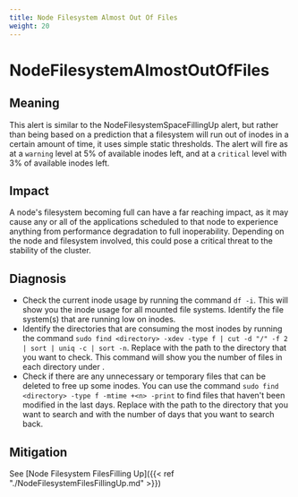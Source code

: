 ```yaml
---
title: Node Filesystem Almost Out Of Files
weight: 20
---
```


# NodeFilesystemAlmostOutOfFiles

## Meaning

This alert is similar to the NodeFilesystemSpaceFillingUp alert, but rather
than being based on a prediction that a filesystem will run out of inodes in a
certain amount of time, it uses simple static thresholds. The alert will fire as
at a `warning` level at 5% of available inodes left, and at a `critical` level
with 3% of available inodes left.

## Impact

A node's filesystem becoming full can have a far reaching impact, as it may
cause any or all of the applications scheduled to that node to experience
anything from performance degradation to full inoperability. Depending on the
node and filesystem involved, this could pose a critical threat to the stability
of the cluster.

## Diagnosis

- Check the current inode usage by running the command `df -i`. This will show you the inode usage for all mounted file systems. Identify the file system(s) that are running low on inodes.
- Identify the directories that are consuming the most inodes by running the command `sudo find <directory> -xdev -type f | cut -d "/" -f 2 | sort | uniq -c | sort -n`. Replace <directory> with the path to the directory that you want to check. This command will show you the number of files in each directory under <directory>.
- Check if there are any unnecessary or temporary files that can be deleted to free up some inodes. You can use the command `sudo find <directory> -type f -mtime +<n> -print` to find files that haven't been modified in the last <n> days. Replace <directory> with the path to the directory that you want to search and <n> with the number of days that you want to search back.


## Mitigation

See [Node Filesystem FilesFilling Up]({{< ref "./NodeFilesystemFilesFillingUp.md" >}})

